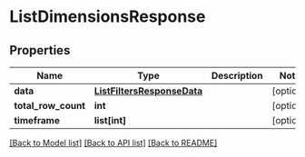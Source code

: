 # ListDimensionsResponse

## Properties
Name | Type | Description | Notes
------------ | ------------- | ------------- | -------------
**data** | [**ListFiltersResponseData**](ListFiltersResponseData.md) |  | [optional] 
**total_row_count** | **int** |  | [optional] 
**timeframe** | **list[int]** |  | [optional] 

[[Back to Model list]](../README.md#documentation-for-models) [[Back to API list]](../README.md#documentation-for-api-endpoints) [[Back to README]](../README.md)


